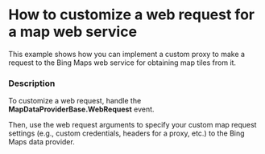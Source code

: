 # How to customize a web request for a map web service


<p>This example shows how you can implement a custom proxy to make a request to the Bing Maps web service for obtaining map tiles from it.</p>


<h3>Description</h3>

<p>To customize a web request, handle the <strong>MapDataProviderBase.WebReques</strong><strong>t</strong> event.</p>
<p>Then, use the web request arguments to specify your custom map request settings (e.g., custom credentials, headers for a proxy, etc.) to the Bing Maps data provider.</p>

<br/>


